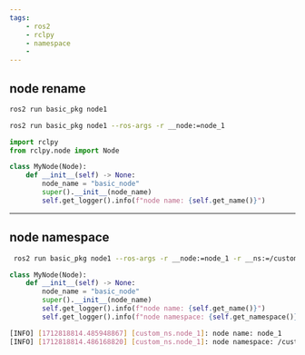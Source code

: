 ```yaml
---
tags:
    - ros2
    - rclpy
    - namespace
    - 
---
```


## node rename

```bash
ros2 run basic_pkg node1
```

```bash
ros2 run basic_pkg node1 --ros-args -r __node:=node_1
```

```python title="get node name from code"
import rclpy
from rclpy.node import Node

class MyNode(Node):
    def __init__(self) -> None:
        node_name = "basic_node"
        super().__init__(node_name)
        self.get_logger().info(f"node name: {self.get_name()}")
```

---

## node namespace


```bash
 ros2 run basic_pkg node1 --ros-args -r __node:=node_1 -r __ns:=/custom_ns

```


```python
class MyNode(Node):
    def __init__(self) -> None:
        node_name = "basic_node"
        super().__init__(node_name)
        self.get_logger().info(f"node name: {self.get_name()}")
        self.get_logger().info(f"node namespace: {self.get_namespace()}")
```

```bash
[INFO] [1712818814.485948867] [custom_ns.node_1]: node name: node_1
[INFO] [1712818814.486168820] [custom_ns.node_1]: node namespace: /custom_ns
```